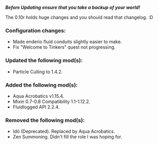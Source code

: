 ***Before Updating ensure that you take a backup of your world!***

The 0.10r holds huge changes and you should read that changelog. :D

### **__Configuration changes:__**
* Made enderio fluid conduits slightly easier to make.
* Fix "Welcome to Tinkers" quest not progressing.

### **__Updated the following mod(s):__**
* Particle Culling to 1.4.2.

### **__Added the following mod(s):__**
* Aqua Acrobatics v1.15.4.
* Mixin 0.7-0.8 Compatibility 1.1-1.12.2.
* Fluidlogged API 2.2.4.

### **__Removed the following mod(s):__**
* Idō (Deprecated). Replaced by Aqua Acrobatics.
* Zen Summoning. Didn't fill the role I was hoping for.